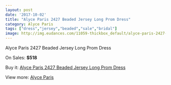 ```yaml
---
layout: post
date: '2017-10-02'
title: "Alyce Paris 2427 Beaded Jersey Long Prom Dress"
category: Alyce Paris
tags: ["dress","jersey","beaded","sale","bridal"]
image: http://img.eudances.com/11059-thickbox_default/alyce-paris-2427-beaded-jersey-long-prom-dress.jpg
---
```

Alyce Paris 2427 Beaded Jersey Long Prom Dress

On Sales: **$518**
<a href="https://www.eudances.com/en/alyce-paris/3528-alyce-paris-2427-beaded-jersey-long-prom-dress.html"><amp-img layout="responsive" width="600" height="600" src="//img.eudances.com/11059-thickbox_default/alyce-paris-2427-beaded-jersey-long-prom-dress.jpg" alt="Alyce Paris 2427 Beaded Jersey Long Prom Dress 0" /></a>
<a href="https://www.eudances.com/en/alyce-paris/3528-alyce-paris-2427-beaded-jersey-long-prom-dress.html"><amp-img layout="responsive" width="600" height="600" src="//img.eudances.com/11062-thickbox_default/alyce-paris-2427-beaded-jersey-long-prom-dress.jpg" alt="Alyce Paris 2427 Beaded Jersey Long Prom Dress 1" /></a>
<a href="https://www.eudances.com/en/alyce-paris/3528-alyce-paris-2427-beaded-jersey-long-prom-dress.html"><amp-img layout="responsive" width="600" height="600" src="//img.eudances.com/11061-thickbox_default/alyce-paris-2427-beaded-jersey-long-prom-dress.jpg" alt="Alyce Paris 2427 Beaded Jersey Long Prom Dress 2" /></a>
<a href="https://www.eudances.com/en/alyce-paris/3528-alyce-paris-2427-beaded-jersey-long-prom-dress.html"><amp-img layout="responsive" width="600" height="600" src="//img.eudances.com/11060-thickbox_default/alyce-paris-2427-beaded-jersey-long-prom-dress.jpg" alt="Alyce Paris 2427 Beaded Jersey Long Prom Dress 3" /></a>

Buy it: [Alyce Paris 2427 Beaded Jersey Long Prom Dress](https://www.eudances.com/en/alyce-paris/3528-alyce-paris-2427-beaded-jersey-long-prom-dress.html "Alyce Paris 2427 Beaded Jersey Long Prom Dress")

View more: [Alyce Paris](https://www.eudances.com/en/68-Alyce-Paris "Alyce Paris")